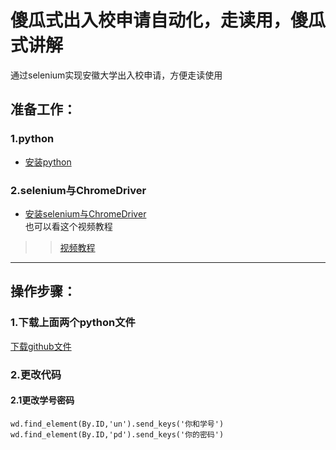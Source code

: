 # 傻瓜式出入校申请自动化，走读用，傻瓜式讲解
通过selenium实现安徽大学出入校申请，方便走读使用  
## 准备工作：  
### 1.python  
* [安装python](https://blog.csdn.net/hugo233/article/details/122686074)
### 2.selenium与ChromeDriver
* [安装selenium与ChromeDriver](https://www.cnblogs.com/duoba/p/8968474.html)  
 也可以看这个视频教程  
>   > [视频教程](https://www.bilibili.com/video/BV1Z4411o7TA?p=2&vd_source=3e3da0266630caedc79e101d7aab0742)  
---
## 操作步骤：  
### 1.下载上面两个python文件  
[下载github文件](https://blog.csdn.net/qq_41185868/article/details/106156697)  
### 2.更改代码  
#### 2.1更改学号密码  
    wd.find_element(By.ID,'un').send_keys('你和学号')
    wd.find_element(By.ID,'pd').send_keys('你的密码')

